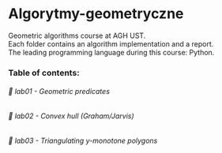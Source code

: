 # Algorytmy-geometryczne
Geometric algorithms course at AGH UST. <br>
Each folder contains an algorithm implementation and a report. <br>
The leading programming language during this course: Python.
<h3> Table of contents: </h3>
<h6> 🔸 lab01 - Geometric predicates </h6>
<h6> 🔸 lab02 - Convex hull (Graham/Jarvis) </h6>
<h6> 🔸 lab03 - Triangulating y-monotone polygons </h6>
